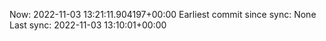 Now: 2022-11-03 13:21:11.904197+00:00 Earliest commit since sync: None Last sync: 2022-11-03 13:10:01+00:00
